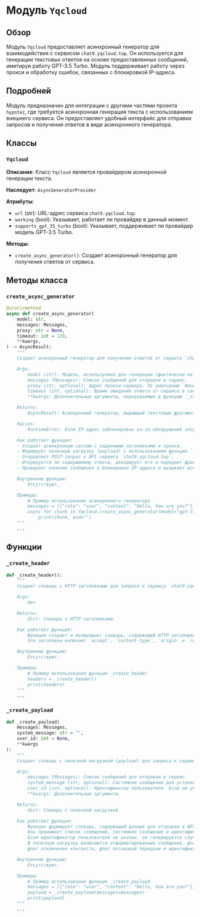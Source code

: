 # Модуль `Yqcloud`

## Обзор

Модуль `Yqcloud` предоставляет асинхронный генератор для взаимодействия с сервисом `chat9.yqcloud.top`. Он используется для генерации текстовых ответов на основе предоставленных сообщений, имитируя работу GPT-3.5 Turbo. Модуль поддерживает работу через прокси и обработку ошибок, связанных с блокировкой IP-адреса.

## Подробней

Модуль предназначен для интеграции с другими частями проекта `hypotez`, где требуется асинхронная генерация текста с использованием внешнего сервиса. Он предоставляет удобный интерфейс для отправки запросов и получения ответов в виде асинхронного генератора.

## Классы

### `Yqcloud`

**Описание**: Класс `Yqcloud` является провайдером асинхронной генерации текста.

**Наследует**: `AsyncGeneratorProvider`

**Атрибуты**:
- `url` (str): URL-адрес сервиса `chat9.yqcloud.top`.
- `working` (bool): Указывает, работает ли провайдер в данный момент.
- `supports_gpt_35_turbo` (bool): Указывает, поддерживает ли провайдер модель GPT-3.5 Turbo.

**Методы**:
- `create_async_generator()`: Создает асинхронный генератор для получения ответов от сервиса.

## Методы класса

### `create_async_generator`

```python
@staticmethod
async def create_async_generator(
    model: str,
    messages: Messages,
    proxy: str = None,
    timeout: int = 120,
    **kwargs,
) -> AsyncResult:
    """
    Создает асинхронный генератор для получения ответов от сервиса `chat9.yqcloud.top`.

    Args:
        model (str): Модель, используемая для генерации (фактически не используется).
        messages (Messages): Список сообщений для отправки в сервис.
        proxy (str, optional): Адрес прокси-сервера. По умолчанию `None`.
        timeout (int, optional): Время ожидания ответа от сервиса в секундах. По умолчанию `120`.
        **kwargs: Дополнительные аргументы, передаваемые в функцию `_create_payload`.

    Returns:
        AsyncResult: Асинхронный генератор, выдающий текстовые фрагменты ответа.

    Raises:
        RuntimeError: Если IP-адрес заблокирован из-за обнаружения злоупотреблений.

    Как работает функция:
    - Создает асинхронную сессию с заданными заголовками и прокси.
    - Формирует полезную нагрузку (payload) с использованием функции `_create_payload`.
    - Отправляет POST-запрос к API сервиса `chat9.yqcloud.top`.
    - Итерируется по содержимому ответа, декодирует его и передает фрагменты текста через генератор.
    - Проверяет наличие сообщения о блокировке IP-адреса и вызывает исключение `RuntimeError` в случае обнаружения.

    Внутренние функции:
        Отсутствуют.

    Примеры:
        # Пример использования асинхронного генератора
        messages = [{"role": "user", "content": "Hello, how are you?"}]
        async for chunk in Yqcloud.create_async_generator(model="gpt-3.5-turbo", messages=messages):
            print(chunk, end="")
    """
    ...
```

## Функции

### `_create_header`

```python
def _create_header():
    """
    Создает словарь с HTTP-заголовками для запроса к сервису `chat9.yqcloud.top`.

    Args:
        Нет

    Returns:
        dict: Словарь с HTTP-заголовками.

    Как работает функция:
        Функция создает и возвращает словарь, содержащий HTTP-заголовки, необходимые для взаимодействия с API `chat9.yqcloud.top`.
        Эти заголовки включают `accept`, `content-type`, `origin` и `referer`.

    Внутренние функции:
        Отсутствуют.

    Примеры:
        # Пример использования функции _create_header
        headers = _create_header()
        print(headers)
    """
    ...
```

### `_create_payload`

```python
def _create_payload(
    messages: Messages,
    system_message: str = "",
    user_id: int = None,
    **kwargs
):
    """
    Создает словарь с полезной нагрузкой (payload) для запроса к сервису `chat9.yqcloud.top`.

    Args:
        messages (Messages): Список сообщений для отправки в сервис.
        system_message (str, optional): Системное сообщение для установки контекста. По умолчанию "".
        user_id (int, optional): Идентификатор пользователя. Если не указан, генерируется случайный. По умолчанию `None`.
        **kwargs: Дополнительные аргументы.

    Returns:
        dict: Словарь с полезной нагрузкой.

    Как работает функция:
        Функция формирует словарь, содержащий данные для отправки в API `chat9.yqcloud.top`.
        Она принимает список сообщений, системное сообщение и идентификатор пользователя (если предоставлен).
        Если идентификатор пользователя не указан, он генерируется случайным образом.
        В полезную нагрузку включаются отформатированные сообщения, флаги для сетевого взаимодействия, системное сообщение,
        флаг отключения контекста, флаг потоковой передачи и идентификатор пользователя.

    Внутренние функции:
        Отсутствуют.

    Примеры:
        # Пример использования функции _create_payload
        messages = [{"role": "user", "content": "Hello, how are you?"}]
        payload = _create_payload(messages=messages)
        print(payload)
    """
    ...